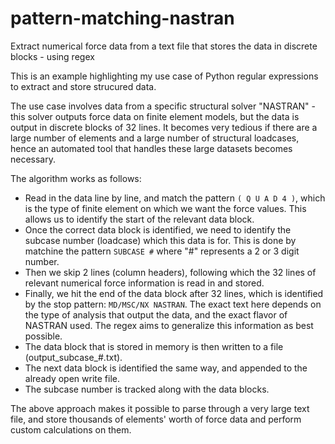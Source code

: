 # pattern-matching-nastran
Extract numerical force data from a text file that stores the data in discrete blocks - using regex

This is an example highlighting my use case of Python regular expressions to extract and store strucured data.

The use case involves data from a specific structural solver "NASTRAN" - this solver outputs force data on finite element models, but the data is output in discrete blocks of 32 lines. It becomes very tedious if there are a large number of elements and a large number of structural loadcases, hence an automated tool that handles these large datasets becomes necessary.

The algorithm works as follows:
- Read in the data line by line, and match the pattern ```( Q U A D 4 )```, which is the type of finite element on which we want the force values. This allows us to identify the start of the relevant data block.
- Once the correct data block is identified, we need to identify the subcase number (loadcase) which this data is for. This is done by matchine the pattern ```SUBCASE #``` where "#" represents a 2 or 3 digit number.
- Then we skip 2 lines (column headers), following which the 32 lines of relevant numerical force information is read in and stored.
- Finally, we hit the end of the data block after 32 lines, which is identified by the stop pattern: ```MD/MSC/NX NASTRAN```. The exact text here depends on the type of analysis that output the data, and the exact flavor of NASTRAN used. The regex aims to generalize this information as best possible. 
- The data block that is stored in memory is then written to a file (output_subcase_#.txt).
- The next data block is identified the same way, and appended to the already open write file.
- The subcase number is tracked along with the data blocks.

The above approach makes it possible to parse through a very large text file, and store thousands of elements' worth of force data and perform custom calculations on them.
